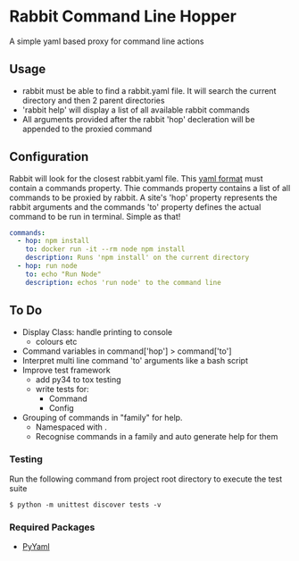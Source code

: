 # Rabbit Command Line Hopper
A simple yaml based proxy for command line actions

## Usage
- rabbit must be able to find a rabbit.yaml file. It will search the current directory and then 2 parent directories
- 'rabbit help' will display a list of all available rabbit commands
- All arguments provided after the rabbit 'hop' decleration will be appended to the proxied command

## Configuration
Rabbit will look for the closest rabbit.yaml file. This [yaml format](http://docs.ansible.com/YAMLSyntax.html) must contain a commands property. Thie commands property contains a list of all commands to be proxied by rabbit. A site's 'hop' property represents the rabbit arguments and the commands 'to' property defines the actual command to be run in terminal. Simple as that!

```yaml
commands:
  - hop: npm install
    to: docker run -it --rm node npm install
    description: Runs 'npm install' on the current directory
  - hop: run node
    to: echo "Run Node"
    description: echos 'run node' to the command line
```

## To Do
- Display Class: handle printing to console
  - colours etc
- Command variables in command['hop'] > command['to']
- Interpret multi line command 'to' arguments like a bash script
- Improve test framework
  - add py34 to tox testing
  - write tests for:
    - Command
    - Config
- Grouping of commands in "family" for help.
  - Namespaced with .
  - Recognise commands in a family and auto generate help for them


### Testing
Run the following command from project root directory to execute the test suite

	$ python -m unittest discover tests -v

### Required Packages
- [PyYaml](http://pyyaml.org/)

